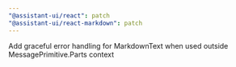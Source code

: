 ```yaml
---
"@assistant-ui/react": patch
"@assistant-ui/react-markdown": patch
---
```


Add graceful error handling for MarkdownText when used outside MessagePrimitive.Parts context
